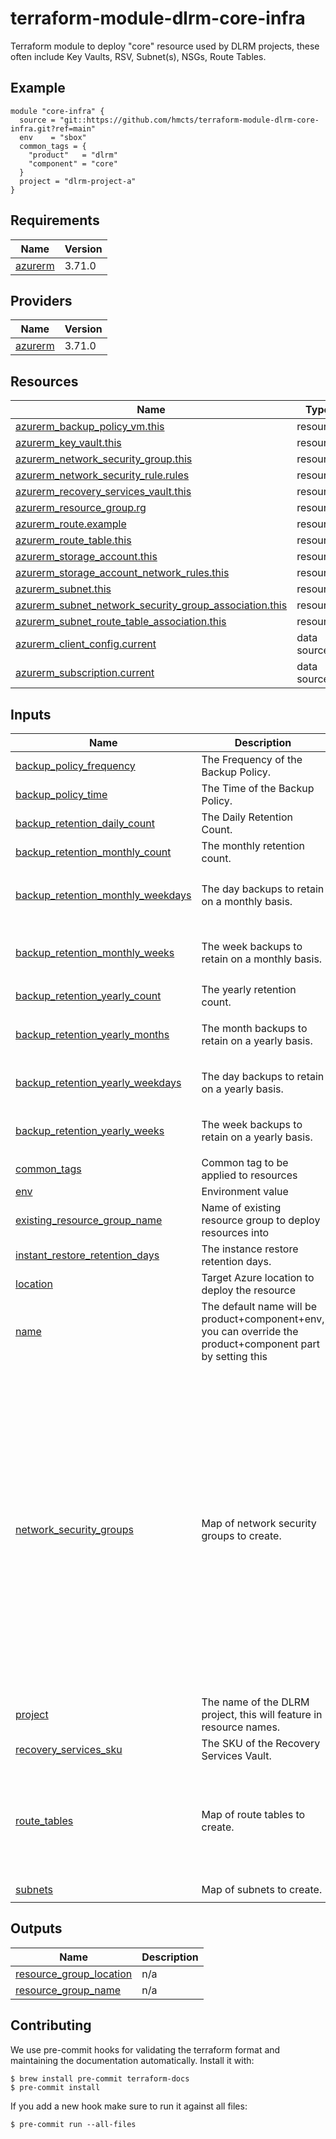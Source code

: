 # terraform-module-dlrm-core-infra

Terraform module to deploy "core" resource used by DLRM projects, these often include Key Vaults, RSV, Subnet(s), NSGs, Route Tables.

## Example

```hcl
module "core-infra" {
  source = "git::https://github.com/hmcts/terraform-module-dlrm-core-infra.git?ref=main"
  env    = "sbox"
  common_tags = {
    "product"   = "dlrm"
    "component" = "core"
  }
  project = "dlrm-project-a"
}
```

<!-- BEGIN_TF_DOCS -->
## Requirements

| Name | Version |
|------|---------|
| <a name="requirement_azurerm"></a> [azurerm](#requirement\_azurerm) | 3.71.0 |

## Providers

| Name | Version |
|------|---------|
| <a name="provider_azurerm"></a> [azurerm](#provider\_azurerm) | 3.71.0 |

## Resources

| Name | Type |
|------|------|
| [azurerm_backup_policy_vm.this](https://registry.terraform.io/providers/hashicorp/azurerm/3.71.0/docs/resources/backup_policy_vm) | resource |
| [azurerm_key_vault.this](https://registry.terraform.io/providers/hashicorp/azurerm/3.71.0/docs/resources/key_vault) | resource |
| [azurerm_network_security_group.this](https://registry.terraform.io/providers/hashicorp/azurerm/3.71.0/docs/resources/network_security_group) | resource |
| [azurerm_network_security_rule.rules](https://registry.terraform.io/providers/hashicorp/azurerm/3.71.0/docs/resources/network_security_rule) | resource |
| [azurerm_recovery_services_vault.this](https://registry.terraform.io/providers/hashicorp/azurerm/3.71.0/docs/resources/recovery_services_vault) | resource |
| [azurerm_resource_group.rg](https://registry.terraform.io/providers/hashicorp/azurerm/3.71.0/docs/resources/resource_group) | resource |
| [azurerm_route.example](https://registry.terraform.io/providers/hashicorp/azurerm/3.71.0/docs/resources/route) | resource |
| [azurerm_route_table.this](https://registry.terraform.io/providers/hashicorp/azurerm/3.71.0/docs/resources/route_table) | resource |
| [azurerm_storage_account.this](https://registry.terraform.io/providers/hashicorp/azurerm/3.71.0/docs/resources/storage_account) | resource |
| [azurerm_storage_account_network_rules.this](https://registry.terraform.io/providers/hashicorp/azurerm/3.71.0/docs/resources/storage_account_network_rules) | resource |
| [azurerm_subnet.this](https://registry.terraform.io/providers/hashicorp/azurerm/3.71.0/docs/resources/subnet) | resource |
| [azurerm_subnet_network_security_group_association.this](https://registry.terraform.io/providers/hashicorp/azurerm/3.71.0/docs/resources/subnet_network_security_group_association) | resource |
| [azurerm_subnet_route_table_association.this](https://registry.terraform.io/providers/hashicorp/azurerm/3.71.0/docs/resources/subnet_route_table_association) | resource |
| [azurerm_client_config.current](https://registry.terraform.io/providers/hashicorp/azurerm/3.71.0/docs/data-sources/client_config) | data source |
| [azurerm_subscription.current](https://registry.terraform.io/providers/hashicorp/azurerm/3.71.0/docs/data-sources/subscription) | data source |

## Inputs

| Name | Description | Type | Default | Required |
|------|-------------|------|---------|:--------:|
| <a name="input_backup_policy_frequency"></a> [backup\_policy\_frequency](#input\_backup\_policy\_frequency) | The Frequency of the Backup Policy. | `string` | `"Daily"` | no |
| <a name="input_backup_policy_time"></a> [backup\_policy\_time](#input\_backup\_policy\_time) | The Time of the Backup Policy. | `string` | `"01:00"` | no |
| <a name="input_backup_retention_daily_count"></a> [backup\_retention\_daily\_count](#input\_backup\_retention\_daily\_count) | The Daily Retention Count. | `number` | `10` | no |
| <a name="input_backup_retention_monthly_count"></a> [backup\_retention\_monthly\_count](#input\_backup\_retention\_monthly\_count) | The monthly retention count. | `number` | `12` | no |
| <a name="input_backup_retention_monthly_weekdays"></a> [backup\_retention\_monthly\_weekdays](#input\_backup\_retention\_monthly\_weekdays) | The day backups to retain on a monthly basis. | `list(string)` | <pre>[<br>  "Sunday",<br>  "Wednesday"<br>]</pre> | no |
| <a name="input_backup_retention_monthly_weeks"></a> [backup\_retention\_monthly\_weeks](#input\_backup\_retention\_monthly\_weeks) | The week backups to retain on a monthly basis. | `list(string)` | <pre>[<br>  "First",<br>  "Last"<br>]</pre> | no |
| <a name="input_backup_retention_yearly_count"></a> [backup\_retention\_yearly\_count](#input\_backup\_retention\_yearly\_count) | The yearly retention count. | `number` | `1` | no |
| <a name="input_backup_retention_yearly_months"></a> [backup\_retention\_yearly\_months](#input\_backup\_retention\_yearly\_months) | The month backups to retain on a yearly basis. | `list(string)` | <pre>[<br>  "January"<br>]</pre> | no |
| <a name="input_backup_retention_yearly_weekdays"></a> [backup\_retention\_yearly\_weekdays](#input\_backup\_retention\_yearly\_weekdays) | The day backups to retain on a yearly basis. | `list(string)` | <pre>[<br>  "Sunday"<br>]</pre> | no |
| <a name="input_backup_retention_yearly_weeks"></a> [backup\_retention\_yearly\_weeks](#input\_backup\_retention\_yearly\_weeks) | The week backups to retain on a yearly basis. | `list(string)` | <pre>[<br>  "Last"<br>]</pre> | no |
| <a name="input_common_tags"></a> [common\_tags](#input\_common\_tags) | Common tag to be applied to resources | `map(string)` | n/a | yes |
| <a name="input_env"></a> [env](#input\_env) | Environment value | `string` | n/a | yes |
| <a name="input_existing_resource_group_name"></a> [existing\_resource\_group\_name](#input\_existing\_resource\_group\_name) | Name of existing resource group to deploy resources into | `string` | `null` | no |
| <a name="input_instant_restore_retention_days"></a> [instant\_restore\_retention\_days](#input\_instant\_restore\_retention\_days) | The instance restore retention days. | `number` | `1` | no |
| <a name="input_location"></a> [location](#input\_location) | Target Azure location to deploy the resource | `string` | `"UK South"` | no |
| <a name="input_name"></a> [name](#input\_name) | The default name will be product+component+env, you can override the product+component part by setting this | `string` | `""` | no |
| <a name="input_network_security_groups"></a> [network\_security\_groups](#input\_network\_security\_groups) | Map of network security groups to create. | <pre>map(object({<br>    subnet = optional(string, null)<br>    rules = map(object({<br>      priority                                   = number,<br>      direction                                  = string,<br>      access                                     = string,<br>      protocol                                   = string,<br>      source_port_range                          = optional(string, null)<br>      source_port_ranges                         = optional(list(string), null)<br>      destination_port_range                     = optional(string, null)<br>      destination_port_ranges                    = optional(list(string), null)<br>      source_address_prefix                      = optional(string, null)<br>      source_address_prefixes                    = optional(list(string), null)<br>      source_application_security_group_ids      = optional(list(string), null)<br>      destination_address_prefix                 = optional(string, null)<br>      destination_address_prefixes               = optional(list(string), null)<br>      destination_application_security_group_ids = optional(list(string), null)<br>      description                                = optional(string, null)<br>    }))<br>  }))</pre> | `{}` | no |
| <a name="input_project"></a> [project](#input\_project) | The name of the DLRM project, this will feature in resource names. | `string` | n/a | yes |
| <a name="input_recovery_services_sku"></a> [recovery\_services\_sku](#input\_recovery\_services\_sku) | The SKU of the Recovery Services Vault. | `string` | `"Standard"` | no |
| <a name="input_route_tables"></a> [route\_tables](#input\_route\_tables) | Map of route tables to create. | <pre>map(object({<br>    subnet = string,<br>    routes = map(object({<br>      address_prefix         = string,<br>      next_hop_type          = string,<br>      next_hop_in_ip_address = string<br>    }))<br>  }))</pre> | `{}` | no |
| <a name="input_subnets"></a> [subnets](#input\_subnets) | Map of subnets to create. | `map(object({ address_prefixes = list(string), service_endpoints = optional(list(string), []) }))` | `{}` | no |

## Outputs

| Name | Description |
|------|-------------|
| <a name="output_resource_group_location"></a> [resource\_group\_location](#output\_resource\_group\_location) | n/a |
| <a name="output_resource_group_name"></a> [resource\_group\_name](#output\_resource\_group\_name) | n/a |
<!-- END_TF_DOCS -->

## Contributing

We use pre-commit hooks for validating the terraform format and maintaining the documentation automatically.
Install it with:

```shell
$ brew install pre-commit terraform-docs
$ pre-commit install
```

If you add a new hook make sure to run it against all files:
```shell
$ pre-commit run --all-files
```
